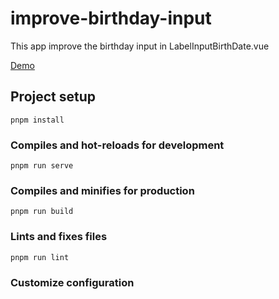 # improve-birthday-input

This app improve the birthday input in LabelInputBirthDate.vue

[Demo](https://kennithleung-cbs.github.io/improve-birthday-input/)

## Project setup
```
pnpm install
```

### Compiles and hot-reloads for development
```
pnpm run serve
```

### Compiles and minifies for production
```
pnpm run build
```

### Lints and fixes files
```
pnpm run lint
```

### Customize configuration
